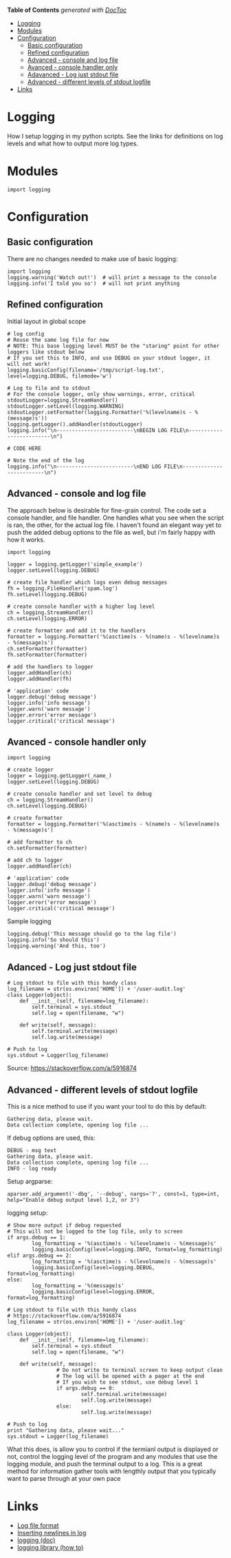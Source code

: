 <!-- START doctoc generated TOC please keep comment here to allow auto update -->
<!-- DON'T EDIT THIS SECTION, INSTEAD RE-RUN doctoc TO UPDATE -->
**Table of Contents**  *generated with [DocToc](https://github.com/thlorenz/doctoc)*

- [Logging](#logging)
- [Modules](#modules)
- [Configuration](#configuration)
  - [Basic configuration](#basic-configuration)
  - [Refined configuration](#refined-configuration)
  - [Advanced - console and log file](#advanced---console-and-log-file)
  - [Avanced - console handler only](#avanced---console-handler-only)
  - [Adavanced - Log just stdout file](#log-just-stdout-file)
  - [Advanced - different levels of stdout logfile](#advanced---different-levels-of-stdout-logfile)
- [Links](#links)

<!-- END doctoc generated TOC please keep comment here to allow auto update -->

# Logging

How I setup logging in my python scripts. See the links for definitions on log levels and what how to output more log types.

# Modules

```
import logging
```

# Configuration

## Basic configuration

There are no changes needed to make use of basic logging:
```
import logging
logging.warning('Watch out!')  # will print a message to the console
logging.info('I told you so')  # will not print anything
```

## Refined configuration

Initial layout in global scope
```
# log config
# Reuse the same log file for now
# NOTE: This base logging level MUST be the "staring" point for other loggers like stdout below
# If you set this to INFO, and use DEBUG on your stdout logger, it will not work!
logging.basicConfig(filename='/tmp/script-log.txt', level=logging.DEBUG, filemode='w')

# Log to file and to stdout
# For the console logger, only show warnings, error, critical
stdoutLogger=logging.StreamHandler()
stdoutLogger.setLevel(logging.WARNING)
stdoutLogger.setFormatter(logging.Formatter('%(levelname)s - %(message)s'))
logging.getLogger().addHandler(stdoutLogger)
logging.info("\n-------------------------\nBEGIN LOG FILE\n-------------------------\n") 

# CODE HERE

# Note the end of the log
logging.info("\n-------------------------\nEND LOG FILE\n-------------------------\n") 
```

## Advanced - console and log file

The approach below is desirable for fine-grain control. The code set a console handler, and file handler. One handles what you see when the script is ran, the other, for the actual log file. I haven't found an elegant way yet to push the added debug options to the file as well, but i'm fairly happy with how it works.

```
import logging

logger = logging.getLogger('simple_example')
logger.setLevel(logging.DEBUG)

# create file handler which logs even debug messages
fh = logging.FileHandler('spam.log')
fh.setLevel(logging.DEBUG)

# create console handler with a higher log level
ch = logging.StreamHandler()
ch.setLevel(logging.ERROR)

# create formatter and add it to the handlers
formatter = logging.Formatter('%(asctime)s - %(name)s - %(levelname)s - %(message)s')
ch.setFormatter(formatter)
fh.setFormatter(formatter)

# add the handlers to logger
logger.addHandler(ch)
logger.addHandler(fh)

# 'application' code
logger.debug('debug message')
logger.info('info message')
logger.warn('warn message')
logger.error('error message')
logger.critical('critical message')
```

## Avanced - console handler only

```
import logging

# create logger
logger = logging.getLogger(_name_)
logger.setLevel(logging.DEBUG)

# create console handler and set level to debug
ch = logging.StreamHandler()
ch.setLevel(logging.DEBUG)

# create formatter
formatter = logging.Formatter('%(asctime)s - %(name)s - %(levelname)s - %(message)s')

# add formatter to ch
ch.setFormatter(formatter)

# add ch to logger
logger.addHandler(ch)

# 'application' code
logger.debug('debug message')
logger.info('info message')
logger.warn('warn message')
logger.error('error message')
logger.critical('critical message')
```

Sample logging
```
logging.debug('This message should go to the log file')
logging.info('So should this')
logging.warning('And this, too')
```

## Adanced - Log just stdout file

```
# Log stdout to file with this handy class
log_filename = str(os.environ['HOME']) + '/user-audit.log'
class Logger(object):
    def __init__(self, filename=log_filename):
        self.terminal = sys.stdout
        self.log = open(filename, "w")

    def write(self, message):
        self.terminal.write(message)
        self.log.write(message)

# Push to log
sys.stdout = Logger(log_filename)
```

Source: https://stackoverflow.com/a/5916874

## Advanced - different levels of stdout logfile

This is a nice method to use if you want your tool to do this by default:
```
Gathering data, please wait.
Data collection complete, opening log file ...
```

If debug options are used, this:
```
DEBUG - msg text
Gathering data, please wait.
Data collection complete, opening log file ...
INFO - log ready
```

Setup argparse:
```
aparser.add_argument('-dbg', '--debug', nargs='?', const=1, type=int, help="Enable debug output level 1,2, or 3")
```

logging setup:
```
# Show more output if debug requested
# This will not be logged to the log file, only to screen
if args.debug == 1:
        log_formatting = '%(asctime)s - %(levelname)s - %(message)s'
        logging.basicConfig(level=logging.INFO, format=log_formatting)
elif args.debug == 2:
        log_formatting = '%(asctime)s - %(levelname)s - %(message)s'
        logging.basicConfig(level=logging.DEBUG, format=log_formatting)
else:
        log_formatting = '%(message)s'
        logging.basicConfig(level=logging.ERROR, format=log_formatting)

# Log stdout to file with this handy class
# https://stackoverflow.com/a/5916874
log_filename = str(os.environ['HOME']) + '/user-audit.log'

class Logger(object):
    def __init__(self, filename=log_filename):
        self.terminal = sys.stdout
        self.log = open(filename, "w")

    def write(self, message):
                # Do not write to terminal screen to keep output clean
                # The log will be opened with a pager at the end
                # If you wish to see stdout, use debug level 1
                if args.debug == 0:
                        self.terminal.write(message)
                        self.log.write(message)
                else:
                        self.log.write(message)

# Push to log
print "Gathering data, please wait..."
sys.stdout = Logger(log_filename)
```

What this does, is allow you to control if the termianl output is displayed or not, control the logging level of the program and any modules that use the logging module, and push the terminal output to a log. This is a great method for information gather tools with lengthly output that you typically want to parse through at your own pace

# Links

* [Log file format](https://docs.python.org/2/library/logging.html#logrecord-attributes)
* [Inserting newlines in log](http://stackoverflow.com/questions/20111758/how-to-insert-newline-in-python-logging)
* [logging (doc)](https://docs.python.org/2/library/logging.html)
* [logging library (how to)](https://docs.python.org/2/howto/logging.html)
